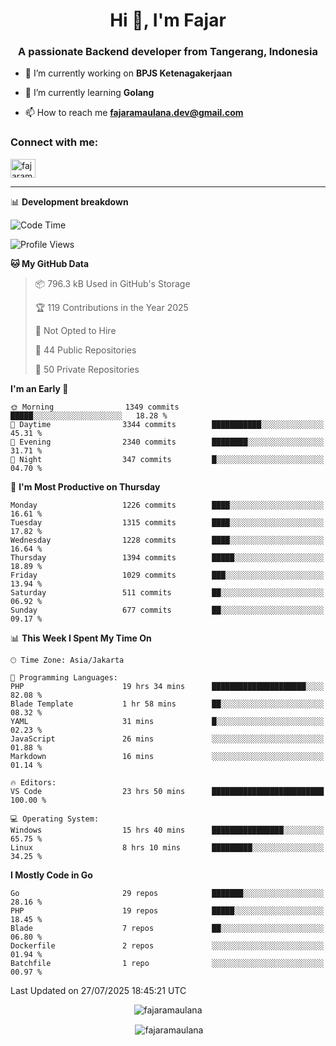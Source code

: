 <h1 align="center">Hi 👋, I'm Fajar</h1>
<h3 align="center">A passionate Backend developer from Tangerang, Indonesia</h3>

<!-- <p align="left"> <img src="https://komarev.com/ghpvc/?username=fajaramaulana&label=Profile%20views&color=0e75b6&style=flat" alt="fajaramaulana" /> </p> -->

- 🔭 I’m currently working on **BPJS Ketenagakerjaan**

- 🌱 I’m currently learning **Golang**

- 📫 How to reach me **fajaramaulana.dev@gmail.com**

<h3 align="left">Connect with me:</h3>
<p align="left">
<a href="https://linkedin.com/in/fajar-agus-maulana-73533a180/" target="blank"><img align="center" src="https://raw.githubusercontent.com/rahuldkjain/github-profile-readme-generator/master/src/images/icons/Social/linked-in-alt.svg" alt="fajaramaulana" height="30" width="40" /></a>
</p>

-------

📊 **Development breakdown**
<!--START_SECTION:waka-->
![Code Time](http://img.shields.io/badge/Code%20Time-3%2C212%20hrs%2016%20mins-blue)

![Profile Views](http://img.shields.io/badge/Profile%20Views-0-blue)

**🐱 My GitHub Data** 

> 📦 796.3 kB Used in GitHub's Storage 
 > 
> 🏆 119 Contributions in the Year 2025
 > 
> 🚫 Not Opted to Hire
 > 
> 📜 44 Public Repositories 
 > 
> 🔑 50 Private Repositories 
 > 
**I'm an Early 🐤** 

```text
🌞 Morning                1349 commits        █████░░░░░░░░░░░░░░░░░░░░   18.28 % 
🌆 Daytime                3344 commits        ███████████░░░░░░░░░░░░░░   45.31 % 
🌃 Evening                2340 commits        ████████░░░░░░░░░░░░░░░░░   31.71 % 
🌙 Night                  347 commits         █░░░░░░░░░░░░░░░░░░░░░░░░   04.70 % 
```
📅 **I'm Most Productive on Thursday** 

```text
Monday                   1226 commits        ████░░░░░░░░░░░░░░░░░░░░░   16.61 % 
Tuesday                  1315 commits        ████░░░░░░░░░░░░░░░░░░░░░   17.82 % 
Wednesday                1228 commits        ████░░░░░░░░░░░░░░░░░░░░░   16.64 % 
Thursday                 1394 commits        █████░░░░░░░░░░░░░░░░░░░░   18.89 % 
Friday                   1029 commits        ███░░░░░░░░░░░░░░░░░░░░░░   13.94 % 
Saturday                 511 commits         ██░░░░░░░░░░░░░░░░░░░░░░░   06.92 % 
Sunday                   677 commits         ██░░░░░░░░░░░░░░░░░░░░░░░   09.17 % 
```


📊 **This Week I Spent My Time On** 

```text
🕑︎ Time Zone: Asia/Jakarta

💬 Programming Languages: 
PHP                      19 hrs 34 mins      █████████████████████░░░░   82.08 % 
Blade Template           1 hr 58 mins        ██░░░░░░░░░░░░░░░░░░░░░░░   08.32 % 
YAML                     31 mins             █░░░░░░░░░░░░░░░░░░░░░░░░   02.23 % 
JavaScript               26 mins             ░░░░░░░░░░░░░░░░░░░░░░░░░   01.88 % 
Markdown                 16 mins             ░░░░░░░░░░░░░░░░░░░░░░░░░   01.14 % 

🔥 Editors: 
VS Code                  23 hrs 50 mins      █████████████████████████   100.00 % 

💻 Operating System: 
Windows                  15 hrs 40 mins      ████████████████░░░░░░░░░   65.75 % 
Linux                    8 hrs 10 mins       █████████░░░░░░░░░░░░░░░░   34.25 % 
```

**I Mostly Code in Go** 

```text
Go                       29 repos            ███████░░░░░░░░░░░░░░░░░░   28.16 % 
PHP                      19 repos            █████░░░░░░░░░░░░░░░░░░░░   18.45 % 
Blade                    7 repos             ██░░░░░░░░░░░░░░░░░░░░░░░   06.80 % 
Dockerfile               2 repos             ░░░░░░░░░░░░░░░░░░░░░░░░░   01.94 % 
Batchfile                1 repo              ░░░░░░░░░░░░░░░░░░░░░░░░░   00.97 % 
```




 Last Updated on 27/07/2025 18:45:21 UTC
<!--END_SECTION:waka-->
<p align="center"><img align="center" src="https://github-readme-stats.vercel.app/api/top-langs?username=fajaramaulana&show_icons=true&locale=en&layout=compact" alt="fajaramaulana" /></p>

<p align="center">&nbsp;<img align="center" src="https://github-readme-stats.vercel.app/api?username=fajaramaulana&show_icons=true&locale=en" alt="fajaramaulana" /></p>
